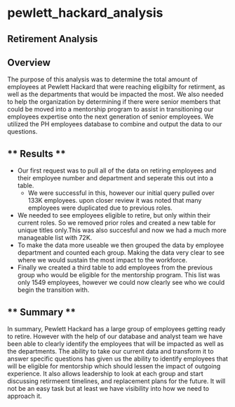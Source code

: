 # pewlett_hackard_analysis

## **Retirement Analysis**
## Overview ##
The purpose of this analysis was to determine the total amount of employees at Pewlett Hackard that were reaching eligibilty for retirment, as well as
the departments that would be impacted the most. We also needed to help the organization by determining if there were senior members that could be moved into
a mentorship program to assist in transitioning our employees expertise onto the next generation of senior employees.
We utilized the PH employees database to combine and output the data to our questions.

## ** Results ** ##

- Our first request was to pull all of the data on retiring employees and their employee number and department and seperate this out into a table. 
  - We were successful in this, however our initial query pulled over 133K employees. upon closer review it was noted that many employees were duplicated due to previous roles.
- We needed to see employees eligible to retire, but only within their current roles. So we removed prior roles and created a new table for unique titles only.This was also succesful and now we had a much more manageable list with 72K.
- To make the data more useable we then grouped the data by employee department and counted each group. Making the data very clear to see where we would sustain the most impact to the workforce.
- Finally we created a third table to add employees from the previous group who would be eligible for the mentorship program. This list was only 1549 employees, however we could now clearly see who we could begin the transition with.


## ** Summary ** ##
In summary, Pewlett Hackard has a large group of employees getting ready to retire. However with the help of our database and analyst team we have been able to clearly identify the employees that will be impacted as well as the departments. The ability to take our current data and transform it to answer specific questions has given us the ability to identify employees that will be eligible for mentorship which should lessen the impact of outgoing experience. It also allows leadership to look at each group and start discussing retirmeent timelines, and replacement plans for the future. It will not be an easy task but at least we have visibility into how we need to approach it.
